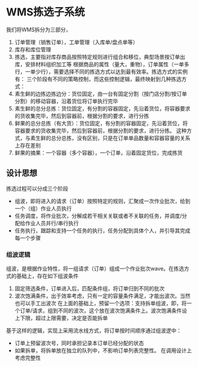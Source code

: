 # WMS拣选子系统
我们将WMS拆分为三部分，
1. 订单管理（销售订单），工单管理（入库单/盘点单等）
2. 库存和库位管理
3. 拣选，主要指对库存商品按照特定规则进行组合和移位，典型场景按订单出库，安排材料组织加工等
根据商品的属性（量大，重物），订单属性（一单多行，一单少行），需要选择不同的拣选方式以达到最有效率。拣选方式的实例有：
三个阶段有不同的策略控制，而这些控制逻辑，最终映射到几种拣选方式：
1. 素生鲜的边拣边拣边分：货位固定，由一台有固定分割（按门店分割/按订单分割）的移动容器，沿着货位将订单执行完毕
2. 素生鲜的总分总拣：货位固定，有分割的容器固定，先沿着货位，将容器要求的货收集完毕，然后到容器前，根据分割的要求，进行分拣
3. 鲜果的总分总拣（有大货）：货位固定，有分割的容器固定，先沿着货位，将容器要求的货收集完毕，然后到容器前，根据分割的要求，进行分拣。 
   这种方式，与素生鲜的总分总拣，没有区别，只是在订单单品数量和容器容量的关系上存在差别
4. 鲜果的摘果：一个容器（多个容器），一个订单，沿着固定货位，完成拣货
## 设计思想
拣选过程可以分成三个阶段
- 组波，即将进入的请求（订单）按照特定的规则，汇聚成一次作业批次，给到一个（组）作业人员执行
- 任务调度，将作业批次，分解成若干相关关联或者不关联的任务，并调度/分配给作业人员并行/串行执行
- 任务执行，跟踪和支持一个任务的执行，任务分配到具体个人，并引导其完成每一个步骤
### 组波逻辑
组波，是根据作业特性，将一组请求（订单）组成一个作业批次wave。在拣选方式的基础上，存在如下组波条件
1. 固定筛选条件，订单进入后，匹配条件组，将订单归到不同的批次
2. 波次饱满条件，出于效率考虑，只有一定的容量条件满足，才能出波次。当然也可以手工出波次
在上面的基础上，预留一个选项：支持拆单组波，即，将一个订单/请求，组到不同的波次，这个放在波次饱满条件上。波次饱满条件设上下限，超过上限需要，决定是否能拆单

基于这样的逻辑，实现上采用流水线方式，将订单按时间顺序通过组波逻中：
- 订单上预留波次号，同时承担记录本订单已经分配的状态
- 如果拆单，将拆单放在独立的队列中，不影响订单列表完整性。 在调用设计上考虑完整性
